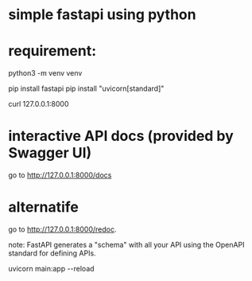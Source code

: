 # simple fastapi using python


# requirement:

python3 -m venv venv

pip install fastapi
pip install "uvicorn[standard]"


curl 127.0.0.1:8000

# interactive API docs (provided by Swagger UI)

go to http://127.0.0.1:8000/docs

# alternatife

go to http://127.0.0.1:8000/redoc.


note: FastAPI generates a "schema" with all your API using the OpenAPI standard for defining APIs.


uvicorn main:app --reload